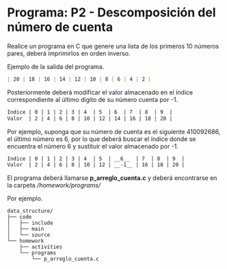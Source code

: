 # Programa: P2 - Descomposición del número de cuenta
Realice un programa en C que genere una lista de los primeros 10 números pares, deberá imprimirlos en orden inverso.

Ejemplo de la salida del programa.
```markdown
| 20 | 18 | 16 | 14 | 12 | 10 | 8 | 6 | 4 | 2 |
```

Posteriormente deberá modificar el valor almacenado en el índice correspondiente al último dígito de su número cuenta por -1.
```markdown
Indice | 0 | 1 | 2 | 3 | 4  | 5	 | 6  | 7  | 8  | 9  |
Valor  | 2 | 4 | 6 | 8 | 10 | 12 | 14 | 16 | 18 | 20 |
```
Por ejemplo, suponga que su número de cuenta es el siguiente 410092686, el último número es 6, por lo que deberá buscar el índice donde se encuentra el número 6 y sustituir el valor almacenado por -1.
```markdown
Indice | 0 | 1 | 2 | 3 | 4  | 5	 | __6__  | 7  | 8  | 9  |
Valor  | 2 | 4 | 6 | 8 | 10 | 12 | __-1__ | 16 | 18 | 20 |
```
El programa deberá llamarse __p_arreglo_cuenta.c__ y deberá encontrarse en la carpeta _/homework/programs/_ 

Por ejemplo.
```
data_structure/
├── code
│	├── include
│	├── main
│	└── source
└── homework
    ├── activities
    └── programs
        └── p_arreglo_cuenta.c
```